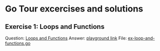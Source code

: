 # Go Tour excercises and solutions

## Exercise 1: Loops and Functions

 Question: [Loops and Functions](https://go.dev/tour/flowcontrol/8)
 Answer: [playground link](https://go.dev/play/p/T7gr6nk1kMs)
 File: [ex-loop-and-functions.go](./ex-loop-and-functions.go)




